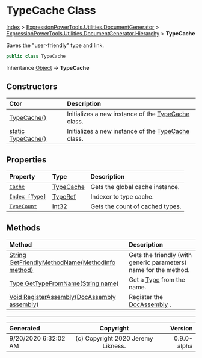 ﻿# TypeCache Class

[Index](../index.md) > [ExpressionPowerTools.Utilities.DocumentGenerator](ExpressionPowerTools.Utilities.DocumentGenerator.a.md) > [ExpressionPowerTools.Utilities.DocumentGenerator.Hierarchy](ExpressionPowerTools.Utilities.DocumentGenerator.Hierarchy.n.md) > **TypeCache**

Saves the "user-friendly" type and link.

```csharp
public class TypeCache
```

Inheritance [Object](https://docs.microsoft.com/dotnet/api/system.object) → **TypeCache**

## Constructors

| Ctor | Description |
| :-- | :-- |
| [TypeCache()](ExpressionPowerTools.Utilities.DocumentGenerator.Hierarchy.TypeCache.ctor.md#typecache) | Initializes a new instance of the [TypeCache](ExpressionPowerTools.Utilities.DocumentGenerator.Hierarchy.TypeCache.cs.md) class. |
| [static TypeCache()](ExpressionPowerTools.Utilities.DocumentGenerator.Hierarchy.TypeCache.ctor.md#static-typecache) | Initializes a new instance of the [TypeCache](ExpressionPowerTools.Utilities.DocumentGenerator.Hierarchy.TypeCache.cs.md) class. |
## Properties

| Property | Type | Description |
| :-- | :-- | :-- |
| [`Cache`](ExpressionPowerTools.Utilities.DocumentGenerator.Hierarchy.TypeCache.Cache.prop.md) | [TypeCache](ExpressionPowerTools.Utilities.DocumentGenerator.Hierarchy.TypeCache.cs.md) | Gets the global cache instance. |
| [`Index [Type]`](ExpressionPowerTools.Utilities.DocumentGenerator.Hierarchy.TypeCache.Item.prop.md) | [TypeRef](ExpressionPowerTools.Utilities.DocumentGenerator.Hierarchy.TypeRef.cs.md) | Indexer to type cache. |
| [`TypeCount`](ExpressionPowerTools.Utilities.DocumentGenerator.Hierarchy.TypeCache.TypeCount.prop.md) | [Int32](https://docs.microsoft.com/dotnet/api/system.int32) | Gets the count of cached types. |

## Methods

| Method | Description |
| :-- | :-- |
| [String GetFriendlyMethodName(MethodInfo method)](ExpressionPowerTools.Utilities.DocumentGenerator.Hierarchy.TypeCache.GetFriendlyMethodName.m.md) | Gets the friendly (with generic parameters) name for the method. |
| [Type GetTypeFromName(String name)](ExpressionPowerTools.Utilities.DocumentGenerator.Hierarchy.TypeCache.GetTypeFromName.m.md) | Get a [Type](https://docs.microsoft.com/dotnet/api/system.type) from the name. |
| [Void RegisterAssembly(DocAssembly assembly)](ExpressionPowerTools.Utilities.DocumentGenerator.Hierarchy.TypeCache.RegisterAssembly.m.md) | Register the [DocAssembly](ExpressionPowerTools.Utilities.DocumentGenerator.Hierarchy.DocAssembly.cs.md) . |

---

| Generated | Copyright | Version |
| :-- | :-: | --: |
| 9/20/2020 6:32:02 AM | (c) Copyright 2020 Jeremy Likness. | 0.9.0-alpha |
